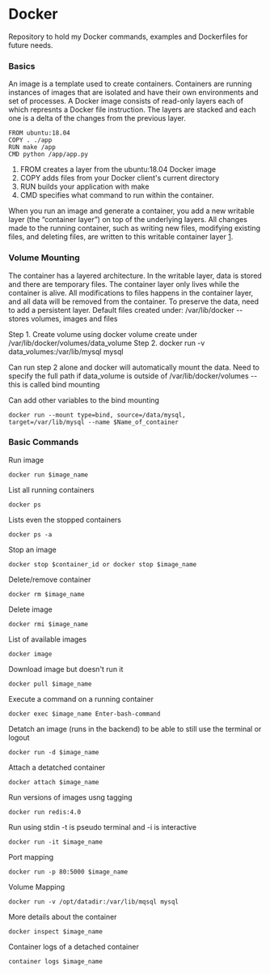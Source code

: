 # Docker
Repository to hold my Docker commands, examples and Dockerfiles for future needs.

### Basics
An image is a template used to create containers.
Containers are running instances of images that are isolated and have their own environments and set of processes.
A Docker image consists of read-only layers each of which represnts a Docker file instruction. The layers are stacked and each one is a delta of the changes from the previous layer.

```
FROM ubuntu:18.04
COPY . ./app
RUN make /app
CMD python /app/app.py
```
1. FROM creates a layer from the ubuntu:18.04 Docker image
2. COPY adds files from your Docker client's current directory
3. RUN builds your application with make
4. CMD specifies what command to run within the container.

When you run an image and generate a container, you add a new writable layer (the “container layer”) on top of the underlying layers. All changes made to the running container, such as writing new files, modifying existing files, and deleting files, are written to this writable container layer [1].



### Volume Mounting

The container has a layered architecture.
In the writable layer, data is stored and there are temporary files.
The container layer only lives while the container is alive.
All modifications to files happens in the container layer, and all data will be removed from the container.
To preserve the data, need to add a persistent layer.
Default files created under: /var/lib/docker -- stores volumes, images and files

Step 1. Create volume using docker volume create under /var/lib/docker/volumes/data_volume
Step 2. docker run -v data_volumes:/var/lib/mysql mysql

Can run step 2 alone and docker will automatically mount the data.
Need to specify the full path if data_volume is outside of /var/lib/docker/volumes -- this is called bind mounting

Can add other variables to the bind mounting
```
docker run --mount type=bind, source=/data/mysql, target=/var/lib/mysql --name $Name_of_container
```

### Basic Commands

Run image
```
docker run $image_name
```
List all running containers
```
docker ps
```
Lists even the stopped containers
```
docker ps -a
```
Stop an image
```
docker stop $container_id or docker stop $image_name
```
Delete/remove container
```
docker rm $image_name
```
Delete image
```
docker rmi $image_name
```
List of available images
```
docker image
```
Download image but doesn't run it
```
docker pull $image_name
```
Execute a command on a running container
```
docker exec $image_name Enter-bash-command
```
Detatch an image (runs in the backend) to be able to still use the terminal or logout
```
docker run -d $image_name
```
Attach a detatched container
```
docker attach $image_name
```
Run versions of images usng tagging
```
docker run redis:4.0
```
Run using stdin -t is pseudo terminal and -i is interactive
```
docker run -it $image_name
```
Port mapping
```
docker run -p 80:5000 $image_name
```
Volume Mapping
```
docker run -v /opt/datadir:/var/lib/mqsql mysql
```
More details about the container
```
docker inspect $image_name
```
Container logs of a detached container
```
container logs $image_name
```

[1]: https://docs.docker.com/develop/develop-images/dockerfile_best-practices/
